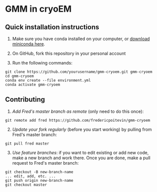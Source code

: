 # GMM in cryoEM

## Quick installation instructions

1. Make sure you have conda installed on your computer, or [download miniconda here](https://docs.conda.io/en/latest/miniconda.html).

2. On GitHub, fork this repository in your personal account

3. Run the following commands:
```
git clone https://github.com/yourusername/gmm-cryoem.git gmm-cryoem
cd gmm-cryoem
conda env create --file environment.yml
conda activate gmm-cryoem
```

## Contributing

1. *Add Fred's master branch as remote* (only need to do this once):
```
git remote add fred https://github.com/fredericpoitevin/gmm-cryoem
```

2. *Update your fork regularly* (before you start working) by pulling from Fred's master branch:
```
git pull fred master
```

3. *Use feature branches*: if you want to edit existing or add new code, make a new branch and work there. Once you are done, make a pull request to Fred's master branch:
```
git checkout -B new-branch-name
... edit, add, etc. ...
git push origin new-branch-name
git checkout master
```

